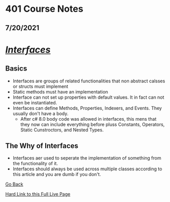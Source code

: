 # 401 Course Notes
## 7/20/2021

# *[Interfaces](https://docs.microsoft.com/en-us/dotnet/csharp/language-reference/keywords/interface)*

## Basics ##

- Interfaces are groups of related functionalities that non abstract calsses or structs must implement
- Static methods must have an implementation
- Interface can not set up properties with default values. It in fact can not even be instantiated.
- Interfaces can define Methods, Properties, Indexers, and Events. They usually don't have a body.
  - After c# 8.0 body code was allowed in interfaces, this mens that they now can include everything before pluss Constants, Operators, Static Cunstroctors, and Nested Types.


## The Why of Interfaces ##

- Interfaces aer used to seperate the implementation of something from the functionality of it.
- Interfaces should always be used across multiple classes according to this article and you are dumb if you don't.

[Go Back](README.md)

[Hard Link to this Full Live Page](https://charles-bofferding.github.io/reading-notes/401-07.html)